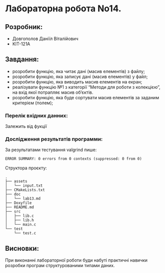 # Лабораторна робота No14.
## Розробник:
* Довгополов Даніїл Віталійович
* KIT-121A

## Завдання:
- розробити функцію, яка читає дані (масив елементів) з файлу;
- розробити функцію, яка записує дані (масив елементів) у файл;
- розробити функцію, яка виводить масив елементів на екран;
- реалізувати функцію №1 з категорії “Методи для роботи з колекцією”, на вхід якої
потрапляє масив об’єктів.
- розробити функцію, яка буде сортувати масив елементів за заданим критерієм (полем);

### Перелік вхідних данних:
Залежить від фукції
### Дослідження результатів программи:
За результатами тестування valgrind пише:
```
ERROR SUMMARY: 0 errors from 0 contexts (suppressed: 0 from 0)

```

Структора проєкту:
```
.
├── assets
│   └── input.txt
├── CMakeLists.txt
├── doc
│   └── lab13.md
├── Doxyfile
├── README.md
├── src
│   ├── lib.c
│   ├── lib.h
│   └── main.c
└── test
    └── test.c

```
## Висновки:

При виконанні лабораторної роботи буди набуті практичні навички розробки програм структурованими типами даних.
